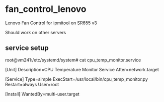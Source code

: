 # fan_control_lenovo
Lenovo Fan Control for ipmitool on SR655 v3

Should work on other servers



## service setup
root@vm241:/etc/systemd/system# cat cpu_temp_monitor.service 

[Unit]
Description=CPU Temperature Monitor Service
After=network.target

[Service]
Type=simple
ExecStart=/usr/local/bin/cpu_temp_monitor.py
Restart=always
User=root

[Install]
WantedBy=multi-user.target
